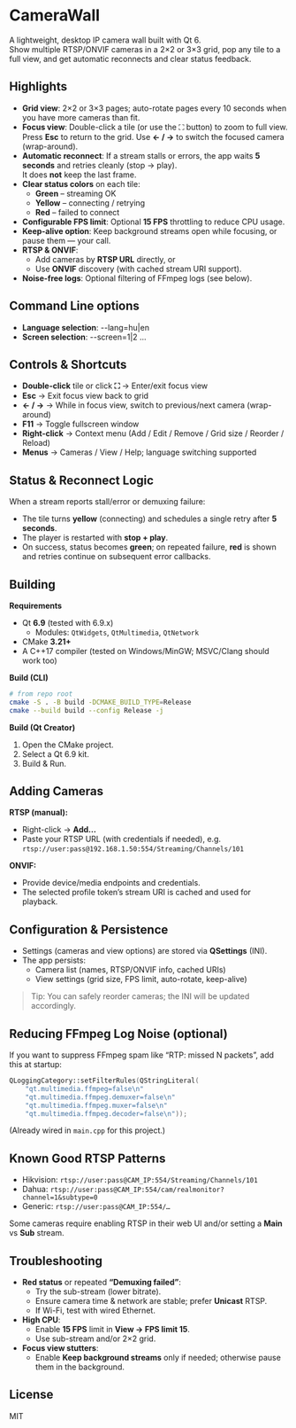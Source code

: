 # CameraWall

A lightweight, desktop IP camera wall built with Qt 6.  
Show multiple RTSP/ONVIF cameras in a 2×2 or 3×3 grid, pop any tile to a full view, and get automatic reconnects and clear status feedback.

## Highlights

- **Grid view**: 2×2 or 3×3 pages; auto-rotate pages every 10 seconds when you have more cameras than fit.
- **Focus view**: Double-click a tile (or use the ⛶ button) to zoom to full view.  
  Press **Esc** to return to the grid. Use **← / →** to switch the focused camera (wrap-around).
- **Automatic reconnect**: If a stream stalls or errors, the app waits **5 seconds** and retries cleanly (stop → play).  
  It does **not** keep the last frame.
- **Clear status colors** on each tile:
  - **Green** – streaming OK
  - **Yellow** – connecting / retrying
  - **Red** – failed to connect
- **Configurable FPS limit**: Optional **15 FPS** throttling to reduce CPU usage.
- **Keep-alive option**: Keep background streams open while focusing, or pause them — your call.
- **RTSP & ONVIF**:
  - Add cameras by **RTSP URL** directly, or
  - Use **ONVIF** discovery (with cached stream URI support).
- **Noise-free logs**: Optional filtering of FFmpeg logs (see below).

## Command Line options

- **Language selection**: --lang=hu|en
- **Screen selection**: --screen=1|2 ...

## Controls & Shortcuts

- **Double-click** tile or click **⛶** → Enter/exit focus view
- **Esc** → Exit focus view back to grid
- **← / →** → While in focus view, switch to previous/next camera (wrap-around)
- **F11** → Toggle fullscreen window
- **Right-click** → Context menu (Add / Edit / Remove / Grid size / Reorder / Reload)
- **Menus** → Cameras / View / Help; language switching supported

## Status & Reconnect Logic

When a stream reports stall/error or demuxing failure:
- The tile turns **yellow** (connecting) and schedules a single retry after **5 seconds**.
- The player is restarted with **stop + play**.
- On success, status becomes **green**; on repeated failure, **red** is shown and retries continue on subsequent error callbacks.

## Building

**Requirements**
- Qt **6.9** (tested with 6.9.x)
  - Modules: `QtWidgets`, `QtMultimedia`, `QtNetwork`
- CMake **3.21+**
- A C++17 compiler (tested on Windows/MinGW; MSVC/Clang should work too)

**Build (CLI)**
```bash
# from repo root
cmake -S . -B build -DCMAKE_BUILD_TYPE=Release
cmake --build build --config Release -j
```

**Build (Qt Creator)**
1. Open the CMake project.
2. Select a Qt 6.9 kit.
3. Build & Run.

## Adding Cameras

**RTSP (manual):**
- Right-click → **Add…**
- Paste your RTSP URL (with credentials if needed), e.g.  
  `rtsp://user:pass@192.168.1.50:554/Streaming/Channels/101`

**ONVIF:**
- Provide device/media endpoints and credentials.
- The selected profile token’s stream URI is cached and used for playback.

## Configuration & Persistence

- Settings (cameras and view options) are stored via **QSettings** (INI).
- The app persists:
  - Camera list (names, RTSP/ONVIF info, cached URIs)
  - View settings (grid size, FPS limit, auto-rotate, keep-alive)

> Tip: You can safely reorder cameras; the INI will be updated accordingly.

## Reducing FFmpeg Log Noise (optional)

If you want to suppress FFmpeg spam like “RTP: missed N packets”, add this at startup:

```cpp
QLoggingCategory::setFilterRules(QStringLiteral(
    "qt.multimedia.ffmpeg=false\n"
    "qt.multimedia.ffmpeg.demuxer=false\n"
    "qt.multimedia.ffmpeg.muxer=false\n"
    "qt.multimedia.ffmpeg.decoder=false\n"));
```

(Already wired in `main.cpp` for this project.)

## Known Good RTSP Patterns

- Hikvision: `rtsp://user:pass@CAM_IP:554/Streaming/Channels/101`
- Dahua: `rtsp://user:pass@CAM_IP:554/cam/realmonitor?channel=1&subtype=0`
- Generic: `rtsp://user:pass@CAM_IP:554/…`

Some cameras require enabling RTSP in their web UI and/or setting a **Main** vs **Sub** stream.

## Troubleshooting

- **Red status** or repeated **“Demuxing failed”**:
  - Try the sub-stream (lower bitrate).
  - Ensure camera time & network are stable; prefer **Unicast** RTSP.
  - If Wi-Fi, test with wired Ethernet.
- **High CPU**:
  - Enable **15 FPS** limit in **View → FPS limit 15**.
  - Use sub-stream and/or 2×2 grid.
- **Focus view stutters**:
  - Enable **Keep background streams** only if needed; otherwise pause them in the background.

## License

MIT
